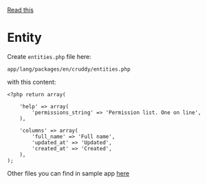 [Read this](http://laravel.com/docs/localization#overriding-package-language-files)

# Entity
Create ```entities.php``` file here:
```
app/lang/packages/en/cruddy/entities.php
```
with this content:
```
<?php return array(

    'help' => array(
        'permissions_string' => 'Permission list. One on line',
    ),

    'columns' => array(
        'full_name' => 'Full name',
        'updated_at' => 'Updated',
        'created_at' => 'Created',
    ),
);
```

Other files you can find in sample app [here](https://github.com/lazychaser/cruddy-app/tree/master/app/lang/en)